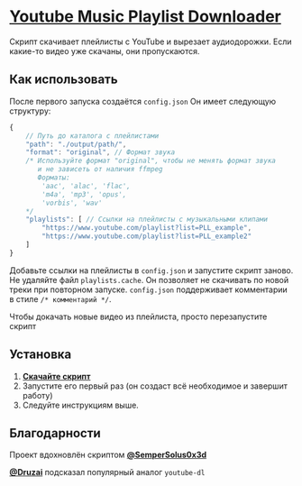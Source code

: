 # [Youtube Music Playlist Downloader](https://github.com/MBQbUtils/YoutubeMusicPlaylistDownloader)
Скрипт скачивает плейлисты с YouTube и вырезает аудиодорожки. Если какие-то видео уже скачаны, они пропускаются.

## Как использовать
После первого запуска создаётся `config.json`
Он имеет следующую структуру: 
```js
{
    // Путь до каталога с плейлистами
    "path": "./output/path/", 
    "format": "original", // Формат звука
    /* Используйте формат "original", чтобы не менять формат звука
       и не зависеть от наличия ffmpeg
       Форматы:
        'aac', 'alac', 'flac',
        'm4a', 'mp3', 'opus',
        'vorbis', 'wav'
    */  
    "playlists": [ // Ссылки на плейлисты с музыкальными клипами
        "https://www.youtube.com/playlist?list=PLL_example",
        "https://www.youtube.com/playlist?list=PLL_example2"
    ]
}
```
Добавьте ссылки на плейлисты в `config.json`
и запустите скрипт заново.
Не удаляйте файл `playlists.cache`.
Он позволяет не скачивать по новой треки при повторном запуске.
`config.json` поддерживает комментарии в стиле `/* комментарий */`.

Чтобы докачать новые видео из плейлиста, просто перезапустите скрипт

## Установка
1. [**Скачайте скрипт**](https://github.com/MBQbUtils/YoutubeMusicPlaylistDownloader/releases/latest/download/main.exe)
2. Запустите его первый раз (он создаст всё необходимое и завершит работу)
3. Следуйте инструкциям выше.

## Благодарности
Проект вдохновлён скриптом [**@SemperSolus0x3d**](https://github.com/SemperSolus0x3d)

[**@Druzai**](https://github.com/Druzai) подсказал популярный аналог `youtube-dl`
